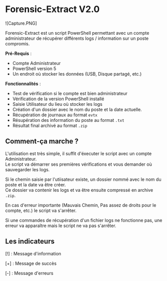 # Forensic-Extract V2.0

![Capture.PNG]


Forensic-Extract est un script PowerShell permettant avec un compte administrateur de récupérer différents logs / information sur un poste compromis.  

**Pré-Requis** :
- Compte Administrateur
- PowerShell version 5
- Un endroit où stocker les données (USB, Disque partagé, etc.)


**Fonctionnalités** :
- Test de vérification si le compte est bien administrateur
- Vérification de la version PowerShell installé
- Saisie Utilisateur du lieu où stocker les logs
- Création d'un dossier avec le nom du poste et la date actuelle.
- Récupération de journaux au format `evtx`
- Résupération des information du poste au format `.txt`
- Résultat final archivé au format `.zip`

## Comment-ça marche ?

L'utilisation est très simple, il suffit d'éxecuter le script avec un compte Administrateur.  
Le script va démarrer ses premières vérifications et vous demander où sauvegarder les logs.  

Si le chemin saisie par l'utiisateur existe, un dossier nommé avec le nom du poste et la date va être créer.  
Ce dossier va contenir les logs et va être ensuite compressé en archive `.zip`.  

En cas d'erreur importante (Mauvais Chemin, Pas assez de droits pour le compte, etc.) le script va s'arrêter.

Si une commandes de récupération d'un fichier logs ne fonctionne pas, une erreur va apparaître mais le script ne va pas s'arrêter.  


## **Les indicateurs**

\[!] : Message d'information

\[+] : Message de succès

\[-] : Message d'erreurs

